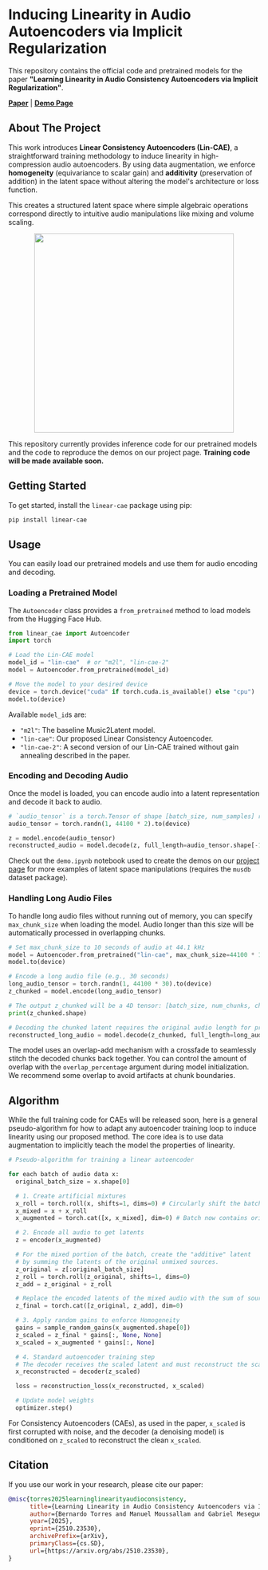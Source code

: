 # Inducing Linearity in Audio Autoencoders via Implicit Regularization

This repository contains the official code and pretrained models for the paper **"Learning Linearity in Audio Consistency Autoencoders via Implicit Regularization"**.

[**Paper**](https://arxiv.org/abs/2510.23530) | [**Demo Page**](https://bernardo-torres.github.io/projects/linear-cae/)

## About The Project

This work introduces **Linear Consistency Autoencoders (Lin-CAE)**, a straightforward training methodology to induce linearity in high-compression audio autoencoders. By using data augmentation, we enforce **homogeneity** (equivariance to scalar gain) and **additivity** (preservation of addition) in the latent space without altering the model's architecture or loss function.

This creates a structured latent space where simple algebraic operations correspond directly to intuitive audio manipulations like mixing and volume scaling.

<p align="center">
  <img src="https://bernardo-torres.github.io/documents/images/linear-cae/overview.png" width="400"/>
</p>

This repository currently provides inference code for our pretrained models and the code to reproduce the demos on our project page. **Training code will be made available soon.**

## Getting Started

To get started, install the `linear-cae` package using pip:

```bash
pip install linear-cae
```

## Usage

You can easily load our pretrained models and use them for audio encoding and decoding.

### Loading a Pretrained Model

The `Autoencoder` class provides a `from_pretrained` method to load models from the Hugging Face Hub.

```python
from linear_cae import Autoencoder
import torch

# Load the Lin-CAE model
model_id = "lin-cae"  # or "m2l", "lin-cae-2"
model = Autoencoder.from_pretrained(model_id)

# Move the model to your desired device
device = torch.device("cuda" if torch.cuda.is_available() else "cpu")
model.to(device)
```

Available `model_id`s are:

- `"m2l"`: The baseline Music2Latent model.
- `"lin-cae"`: Our proposed Linear Consistency Autoencoder.
- `"lin-cae-2"`: A second version of our Lin-CAE trained without gain annealing described in the paper.

### Encoding and Decoding Audio

Once the model is loaded, you can encode audio into a latent representation and decode it back to audio.

```python
# `audio_tensor` is a torch.Tensor of shape [batch_size, num_samples] representing 44.1 kHz audio
audio_tensor = torch.randn(1, 44100 * 2).to(device)

z = model.encode(audio_tensor)
reconstructed_audio = model.decode(z, full_length=audio_tensor.shape[-1])
```

Check out the `demo.ipynb` notebook used to create the demos on our [project page](https://bernardo-torres.github.io/projects/linear-cae/) for more examples of latent space manipulations (requires the `musdb` dataset package).

### Handling Long Audio Files

To handle long audio files without running out of memory, you can specify `max_chunk_size` when loading the model. Audio longer than this size will be automatically processed in overlapping chunks.

```python
# Set max_chunk_size to 10 seconds of audio at 44.1 kHz
model = Autoencoder.from_pretrained("lin-cae", max_chunk_size=44100 * 10)
model.to(device)

# Encode a long audio file (e.g., 30 seconds)
long_audio_tensor = torch.randn(1, 44100 * 30).to(device)
z_chunked = model.encode(long_audio_tensor)

# The output z_chunked will be a 4D tensor: [batch_size, num_chunks, channels, latent_dim]
print(z_chunked.shape)

# Decoding the chunked latent requires the original audio length for proper reconstruction
reconstructed_long_audio = model.decode(z_chunked, full_length=long_audio_tensor.shape[-1])
```

The model uses an overlap-add mechanism with a crossfade to seamlessly stitch the decoded chunks back together. You can control the amount of overlap with the `overlap_percentage` argument during model initialization. We recommend some overlap to avoid artifacts at chunk boundaries.

## Algorithm

While the full training code for CAEs will be released soon, here is a general pseudo-algorithm for how to adapt any autoencoder training loop to induce linearity using our proposed method. The core idea is to use data augmentation to implicitly teach the model the properties of linearity.

```python
# Pseudo-algorithm for training a linear autoencoder

for each batch of audio data x:
  original_batch_size = x.shape[0]

  # 1. Create artificial mixtures
  x_roll = torch.roll(x, shifts=1, dims=0) # Circularly shift the batch
  x_mixed = x + x_roll
  x_augmented = torch.cat([x, x_mixed], dim=0) # Batch now contains original and mixed audio

  # 2. Encode all audio to get latents
  z = encoder(x_augmented)

  # For the mixed portion of the batch, create the "additive" latent
  # by summing the latents of the original unmixed sources.
  z_original = z[:original_batch_size]
  z_roll = torch.roll(z_original, shifts=1, dims=0)
  z_add = z_original + z_roll

  # Replace the encoded latents of the mixed audio with the sum of source latents
  z_final = torch.cat([z_original, z_add], dim=0)

  # 3. Apply random gains to enforce Homogeneity
  gains = sample_random_gains(x_augmented.shape[0])
  z_scaled = z_final * gains[:, None, None]
  x_scaled = x_augmented * gains[:, None]

  # 4. Standard autoencoder training step
  # The decoder receives the scaled latent and must reconstruct the scaled audio
  x_reconstructed = decoder(z_scaled)

  loss = reconstruction_loss(x_reconstructed, x_scaled)

  # Update model weights
  optimizer.step()
```

For Consistency Autoencoders (CAEs), as used in the paper, `x_scaled` is first corrupted with noise, and the decoder (a denoising model) is conditioned on `z_scaled` to reconstruct the clean `x_scaled`.

## Citation

If you use our work in your research, please cite our paper:

```bibtex
@misc{torres2025learninglinearityaudioconsistency,
      title={Learning Linearity in Audio Consistency Autoencoders via Implicit Regularization},
      author={Bernardo Torres and Manuel Moussallam and Gabriel Meseguer-Brocal},
      year={2025},
      eprint={2510.23530},
      archivePrefix={arXiv},
      primaryClass={cs.SD},
      url={https://arxiv.org/abs/2510.23530},
}
```
